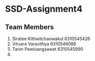 # SSD-Assignment4

## Team Members
1. Siratee Kittiwitchaowakul 6310545426
2. Vitvara Varavithya 6310546066
3. Tanin Pewluangsawat 6310545990
4. 
